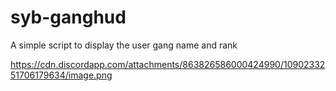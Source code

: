 # syb-ganghud
A simple script to display the user gang name and rank


https://cdn.discordapp.com/attachments/863826586000424990/1090233251706179634/image.png
